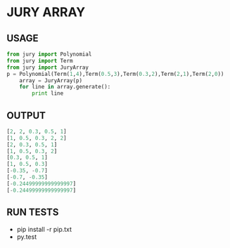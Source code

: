 JURY ARRAY
==========



## USAGE

```python
from jury import Polynomial
from jury import Term
from jury import JuryArray
p = Polynomial(Term(1,4),Term(0.5,3),Term(0.3,2),Term(2,1),Term(2,0))
    array = JuryArray(p)
    for line in array.generate():
        print line
```
## OUTPUT
```python
[2, 2, 0.3, 0.5, 1]
[1, 0.5, 0.3, 2, 2]
[2, 0.3, 0.5, 1]
[1, 0.5, 0.3, 2]
[0.3, 0.5, 1]
[1, 0.5, 0.3]
[-0.35, -0.7]
[-0.7, -0.35]
[-0.24499999999999997]
[-0.24499999999999997]
```

## RUN TESTS
* pip install -r pip.txt
* py.test

